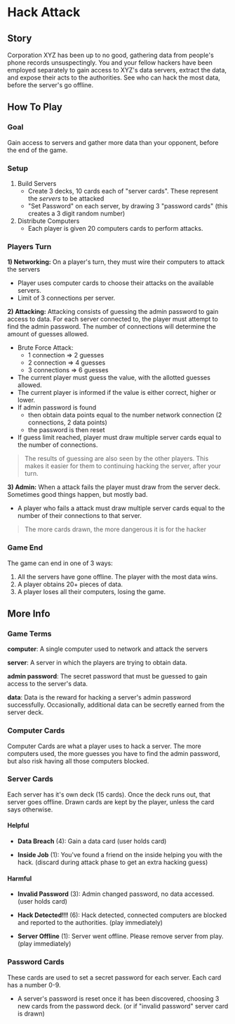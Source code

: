 Hack Attack
===========================

Story
---------------------------
Corporation XYZ has been up to no good, gathering data from people's phone records 
unsuspectingly.  You and your fellow hackers have been employed separately to 
gain access to XYZ's data servers, extract the data, and expose their acts to
the authorities.  See who can hack the most data, before the server's go offline.


How To Play
---------------------------
### Goal
Gain access to servers and gather more data than your opponent, before the end of the game.


### Setup
1. Build Servers
    - Create 3 decks, 10 cards each of "server cards".  These represent the _servers_ to be attacked
    - "Set Password" on each server, by drawing 3 "password cards" (this creates a 3 digit random number)
2. Distribute Computers
    - Each player is given 20 computers cards to perform attacks.

### Players Turn
**1) Networking:**
On a player's turn, they must wire their computers to attack the servers

- Player uses computer cards to choose their attacks on the available servers.
- Limit of 3 connections per server. 

**2) Attacking:**
Attacking consists of guessing the admin password to gain access to data. For each server connected to, the player must attempt to find the admin password. The number of connections will determine the amount of guesses allowed.
- Brute Force Attack:
  - 1 connection => 2 guesses
  - 2 connection => 4 guesses
  - 3 connections => 6 guesses
- The current player must guess the value, with the allotted guesses allowed.
- The current player is informed if the value is either correct, higher or lower.
- If admin password is found
    - then obtain data points equal to the number network connection (2 connections, 2 data points)
    - the password is then reset
- If guess limit reached, player must draw multiple server cards equal to the number of connections.

> The results of guessing are also seen by the other players.  This makes it easier for them to continuing hacking the server, after your turn.

**3) Admin:**
When a attack fails the player must draw from the server deck.  Sometimes good things happen, but mostly bad.

- A player who fails a attack must draw multiple server cards equal to the number of their connections to that server.

> The more cards drawn, the more dangerous it is for the hacker


### Game End
The game can end in one of 3 ways:

1. All the servers have gone offline.  The player with the most data wins.
2. A player obtains 20+ pieces of data.
3. A player loses all their computers, losing the game.


More Info
---------------------------
### Game Terms
__computer__: 
A single computer used to network and attack the servers

__server__:
A server in which the players are trying to obtain data.

__admin password__:
The secret password that must be guessed to gain access to the server's data.

__data__:
Data is the reward for hacking a server's admin password successfully.  Occasionally, additional data can be secretly earned from the server deck.


### Computer Cards
Computer Cards are what a player uses to hack a server.  The more computers used, the more guesses you have to find the admin password, but also risk having all those computers blocked.


### Server Cards
Each server has it's own deck (15 cards).  Once the deck runs out, that server goes
offline.  Drawn cards are kept by the player, unless the card says otherwise.

#### Helpful
- __Data Breach__ (4):
Gain a data card (user holds card)

- __Inside Job__ (1):
You've found a friend on the inside helping you with the hack. (discard during attack phase to get an extra hacking guess)

#### Harmful
- __Invalid Password__ (3):
Admin changed password, no data accessed. (user holds card)

- __Hack Detected!!!__ (6):
Hack detected, connected computers are blocked and reported to the authorities. (play immediately)

- __Server Offline__ (1):
Server went offline.  Please remove server from play. (play immediately)


### Password Cards
These cards are used to set a secret password for each server. Each card has a number 0-9.

- A server's password is reset once it has been discovered, choosing 3 new cards from the password deck. (or if "invalid password" server card is drawn)


